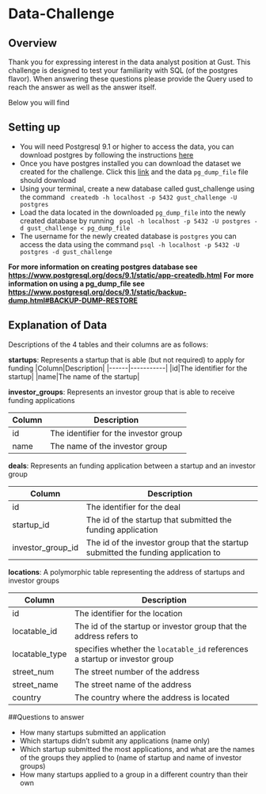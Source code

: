 # Data-Challenge

## Overview

Thank you for expressing interest in the data analyst position at Gust.
This challenge is designed to test your familiarity with SQL (of the postgres flavor). When answering these questions please provide the Query used to reach the answer as well as the answer itself.

Below you will find

## Setting up

- You will need Postgresql 9.1 or higher to access the data, you can download postgres by following the instructions [here](https://www.postgresql.org/download/)
- Once you have postgres installed you can download the dataset we created for the challenge. Click this [link](https://s3.amazonaws.com/gust-data-challenge/pg_dump_file) and the data `pg_dump_file` file should download
- Using your terminal, create a new database called gust_challenge using the command ` createdb -h localhost -p 5432 gust_challenge -U postgres`
- Load the data located in the downloaded `pg_dump_file` into the newly created database by running ` psql -h localhost -p 5432 -U postgres -d gust_challenge < pg_dump_file`
- The username for the newly created database is `postgres` you can access the data using the command `psql -h localhost -p 5432 -U postgres -d gust_challenge`

**For more information on creating postgres database see https://www.postgresql.org/docs/9.1/static/app-createdb.html**
**For more information on using a pg_dump_file see https://www.postgresql.org/docs/9.1/static/backup-dump.html#BACKUP-DUMP-RESTORE**

## Explanation of Data

Descriptions of the 4 tables and their columns are as follows:

__startups__: Represents a startup that is able (but not required) to apply for funding
|Column|Description|
|------|-----------|
|id|The identifier for the startup|
|name|The name of the startup|

__investor_groups__: Represents an investor group that is able to receive funding applications

|Column|Description|
|------|-----------|
|id|The identifier for the investor group|
|name|The name of the investor group|

__deals__: Represents an funding application between a startup and an investor group

|Column|Description|
|------|-----------|
|id|The identifier for the deal|
|startup_id|The id of the startup that submitted the funding application|
|investor_group_id|The id of the investor group that the startup submitted the funding application to|

__locations__: A polymorphic table representing the address of startups and investor groups

|Column|Description|
|------|-----------|
|id|The identifier for the location|
|locatable_id|The id of the startup or investor group that the address refers to|
|locatable_type|specifies whether the `locatable_id` references a startup or investor group|
|street_num|The street number of the address|
|street_name|The street name of the address|
|country|The country where the address is located|

##Questions to answer

- How many startups submitted an application
- Which startups didn’t submit any applications (name only)
- Which startup submitted the most applications, and what are the names of the groups they applied to (name of startup and name of investor groups)
- How many startups applied to a group in a different country than their own
